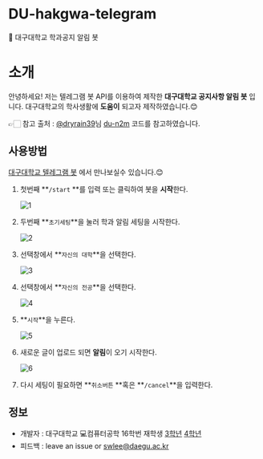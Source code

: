 # DU-hakgwa-telegram
 💬 대구대학교 학과공지 알림 봇



# 소개

안녕하세요!
저는 텔레그램 봇 API를 이용하여 제작한 **대구대학교 공지사항 알림 봇** 입니다. 
대구대학교의 학사생활에 **도움이** 되고자 제작하였습니다.😊

👉🏻 참고 출처 : [@dryrain39](https://github.com/dryrain39)님 [du-n2m](https://github.com/dryrain39/du-n2m) 코드를 참고하였습니다.



## 사용방법

 [대구대학교 텔레그램 봇](https://t.me/DU_hakgwa_bot) 에서 만나보실수 있습니다.😊

1. 첫번째 **```/start``` **를 입력 또는 클릭하여 봇을 **시작**한다.

   ![1](https://github.com/seungwook0417/DU-hakgwa-telegram/blob/main/resource/1.png)

2. 두번째 **```초기세팅```**을 눌러 학과 알림 세팅을 시작한다.

   ![2](https://github.com/seungwook0417/DU-hakgwa-telegram/blob/main/resource/2.png)

3. 선택창에서 **```자신의 대학```**을 선택한다.

   ![3](https://github.com/seungwook0417/DU-hakgwa-telegram/blob/main/resource/3.png)

4. 선택창에서 **```자신의 전공```**을 선택한다.

   ![4](https://github.com/seungwook0417/DU-hakgwa-telegram/blob/main/resource/4.png)

5. **```시작```**을 누른다.

   ![5](https://github.com/seungwook0417/DU-hakgwa-telegram/blob/main/resource/5.png)

6. 새로운 글이 업로드 되면 **알림**이 오기 시작한다.

   ![6](https://github.com/seungwook0417/DU-hakgwa-telegram/blob/main/resource/6.png)

7. 다시 세팅이 필요하면 **```취소버튼``` **혹은 **```/cancel```**을 입력한다.

   

## 정보

- 개발자 : 대구대학교 💻컴퓨터공학 16학번 재학생 [3학년](https://github.com/seungwook0417) [4학년](https://github.com/eogus65121)
- 피드백 : leave an issue or swlee@daegu.ac.kr

